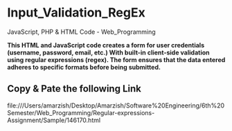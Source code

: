 # Input_Validation_RegEx
JavaScript, PHP &amp; HTML Code - Web_Programming

<b>This HTML and JavaScript code creates a form for user credentials (username, password, email, etc.) 
With built-in client-side validation using regular expressions (regex). 
The form ensures that the data entered adheres to specific formats before being submitted.</b>


<h2>Copy & Pate the following Link</h2>
file:///Users/amarzish/Desktop/Amarzish/Software%20Engineering/6th%20Semester/Web_Programming/Regular-expressions-Assignment/Sample/146170.html
